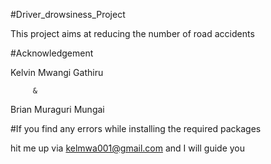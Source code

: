 #Driver_drowsiness_Project


This project aims at reducing the number of road accidents

#Acknowledgement


Kelvin Mwangi Gathiru

         &

Brian Muraguri Mungai


#If you find any errors while installing the required packages

hit me up via kelmwa001@gmail.com and I will guide you
